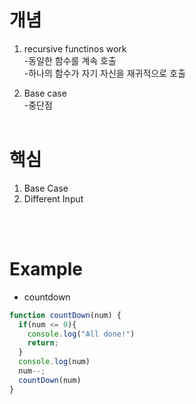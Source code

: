 # 개념

1. recursive functinos work <br/>
-동일한 함수를 계속 호출 <br/>
-하나의 함수가 자기 자신을 재귀적으로 호출 <br/>

2. Base case <br/>
-중단점 <br/><br/>

# 핵심
1. Base Case
2. Different Input

<br/><br/>

# Example
- countdown

```javascript
function countDown(num) {
  if(num <= 0){
    console.log("All done!")
    return;
  }
  console.log(num)
  num--;
  countDown(num)
}

```
